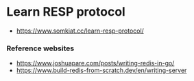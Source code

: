 # Learn RESP protocol
* https://www.somkiat.cc/learn-resp-protocol/



### Reference websites
* https://www.joshuapare.com/posts/writing-redis-in-go/
* https://www.build-redis-from-scratch.dev/en/writing-server